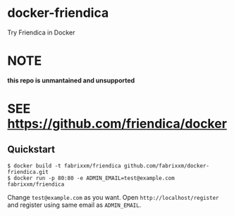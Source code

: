 docker-friendica
================

Try Friendica in Docker

# NOTE

**this repo is unmantained and unsupported**

# SEE https://github.com/friendica/docker



Quickstart
----------

    $ docker build -t fabrixxm/friendica github.com/fabrixxm/docker-friendica.git
    $ docker run -p 80:80 -e ADMIN_EMAIL=test@example.com fabrixxm/friendica

Change `test@example.com` as you want.
Open `http://localhost/register` and register using same email as `ADMIN_EMAIL`.

